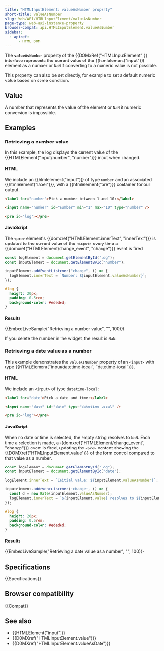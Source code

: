```yaml
---
title: "HTMLInputElement: valueAsNumber property"
short-title: valueAsNumber
slug: Web/API/HTMLInputElement/valueAsNumber
page-type: web-api-instance-property
browser-compat: api.HTMLInputElement.valueAsNumber
sidebar:
  - apiref:
      - HTML DOM
---
```


The **`valueAsNumber`** property of the {{DOMxRef("HTMLInputElement")}} interface represents the current value of the {{htmlelement("input")}} element as a number or `NaN` if converting to a numeric value is not possible.

This property can also be set directly, for example to set a default numeric value based on some condition.

## Value

A number that represents the value of the element or `NaN` if numeric conversion is impossible.

## Examples

### Retrieving a number value

In this example, the log displays the current value of the {{HTMLElement("input/number", "number")}} input when changed.

#### HTML

We include an {{htmlelement("input")}} of type `number` and an associated {{htmlelement("label")}}, with a {{htmlelement("pre")}} container for our output.

```html
<label for="number">Pick a number between 1 and 10:</label>

<input name="number" id="number" min="1" max="10" type="number" />

<pre id="log"></pre>
```

#### JavaScript

The `<pre>` element's {{domxref("HTMLElement.innerText", "innerText")}} is updated to the current value of the `<input>` every time a {{domxref("HTMLElement/change_event", "change")}} event is fired.

```js
const logElement = document.getElementById("log");
const inputElement = document.getElementById("number");

inputElement.addEventListener("change", () => {
  logElement.innerText = `Number: ${inputElement.valueAsNumber}`;
});
```

```css hidden
#log {
  height: 20px;
  padding: 0.5rem;
  background-color: #ededed;
}
```

#### Results

{{EmbedLiveSample("Retrieving a number value", "", 100)}}

If you delete the number in the widget, the result is `NaN`.

### Retrieving a date value as a number

This example demonstrates the `valueAsNumber` property of an `<input>` with type {{HTMLElement("input/datetime-local", "datetime-local")}}.

#### HTML

We include an `<input>` of type `datetime-local`:

```html
<label for="date">Pick a date and time:</label>

<input name="date" id="date" type="datetime-local" />

<pre id="log"></pre>
```

#### JavaScript

When no date or time is selected, the empty string resolves to `NaN`. Each time a selection is made, a {{domxref("HTMLElement/change_event", "change")}} event is fired, updating the `<pre>` content showing the {{DOMXref("HTMLInputElement.value")}} of the form control compared to that value as a number.

```js
const logElement = document.getElementById("log");
const inputElement = document.getElementById("date");

logElement.innerText = `Initial value: ${inputElement.valueAsNumber}`;

inputElement.addEventListener("change", () => {
  const d = new Date(inputElement.valueAsNumber);
  logElement.innerText = `${inputElement.value} resolves to ${inputElement.valueAsNumber}, \nwhich is ${d.toDateString()} at ${d.toTimeString()}`;
});
```

```css hidden
#log {
  height: 20px;
  padding: 0.5rem;
  background-color: #ededed;
}
```

#### Results

{{EmbedLiveSample("Retrieving a date value as a number", "", 100)}}

## Specifications

{{Specifications}}

## Browser compatibility

{{Compat}}

## See also

- {{HTMLElement("input")}}
- {{DOMXref("HTMLInputElement.value")}}
- {{DOMXref("HTMLInputElement.valueAsDate")}}

